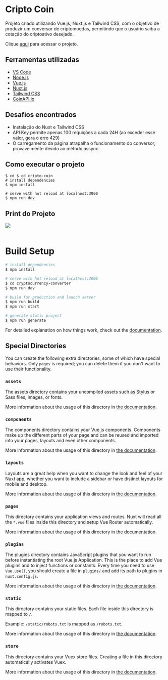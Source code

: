 <!-- @format -->

# Cripto Coin

Projeto criado utilizando Vue.js, Nuxt.js e Tailwind CSS, com o objetivo de produzir um conversor de criptomoedas, permitindo que o usuário saiba a cotação do criptoativo desejado.

Clique <a href="https://63c63a9de5204d6d12509bc2--beamish-youtiao-feb166.netlify.app/">aqui</a> para acessar o projeto.


## Ferramentas utilizadas

- <a href="https://code.visualstudio.com/">VS Code</a>
- <a href="https://nodejs.org/en/">Node.js</a>
- <a href="https://vuejs.org/">Vue.js</a>
- <a href="https://nuxtjs.org/">Nuxt.js</a>
- <a href="https://tailwindcss.com/">Tailwind CSS</a>
- <a href="https://www.coinapi.io/">CoinAPI.io</a>

## Desafios encontrados

- Instalação do Nuxt e Tailwind CSS
- API Key permite apenas 100 requições a cada 24H (ao exceder esse valor, gera o erro 429)
- O carregamento da página atrapalha o funcionamento do conversor, provavelmente devido ao método assync

## Como executar o projeto

    $ cd $ cd cripto-coin
    # install dependencies
    $ npm install

    # serve with hot reload at localhost:3000
    $ npm run dev

## Print do Projeto
<a href="https://63c63a9de5204d6d12509bc2--beamish-youtiao-feb166.netlify.app/">
    <img src="https://user-images.githubusercontent.com/42364778/212822345-1e628d9f-63a7-4464-bbe2-cb8454335909.png">
</a>

</br>
</br>

# Build Setup

```bash
# install dependencies
$ npm install

# serve with hot reload at localhost:3000
$ cd cryptocurrency-converter
$ npm run dev

# build for production and launch server
$ npm run build
$ npm run start

# generate static project
$ npm run generate
```

For detailed explanation on how things work, check out the [documentation](https://nuxtjs.org).

## Special Directories

You can create the following extra directories, some of which have special behaviors. Only `pages` is required; you can delete them if you don't want to use their functionality.

### `assets`

The assets directory contains your uncompiled assets such as Stylus or Sass files, images, or fonts.

More information about the usage of this directory in [the documentation](https://nuxtjs.org/docs/2.x/directory-structure/assets).

### `components`

The components directory contains your Vue.js components. Components make up the different parts of your page and can be reused and imported into your pages, layouts and even other components.

More information about the usage of this directory in [the documentation](https://nuxtjs.org/docs/2.x/directory-structure/components).

### `layouts`

Layouts are a great help when you want to change the look and feel of your Nuxt app, whether you want to include a sidebar or have distinct layouts for mobile and desktop.

More information about the usage of this directory in [the documentation](https://nuxtjs.org/docs/2.x/directory-structure/layouts).

### `pages`

This directory contains your application views and routes. Nuxt will read all the `*.vue` files inside this directory and setup Vue Router automatically.

More information about the usage of this directory in [the documentation](https://nuxtjs.org/docs/2.x/get-started/routing).

### `plugins`

The plugins directory contains JavaScript plugins that you want to run before instantiating the root Vue.js Application. This is the place to add Vue plugins and to inject functions or constants. Every time you need to use `Vue.use()`, you should create a file in `plugins/` and add its path to plugins in `nuxt.config.js`.

More information about the usage of this directory in [the documentation](https://nuxtjs.org/docs/2.x/directory-structure/plugins).

### `static`

This directory contains your static files. Each file inside this directory is mapped to `/`.

Example: `/static/robots.txt` is mapped as `/robots.txt`.

More information about the usage of this directory in [the documentation](https://nuxtjs.org/docs/2.x/directory-structure/static).

### `store`

This directory contains your Vuex store files. Creating a file in this directory automatically activates Vuex.

More information about the usage of this directory in [the documentation](https://nuxtjs.org/docs/2.x/directory-structure/store).

